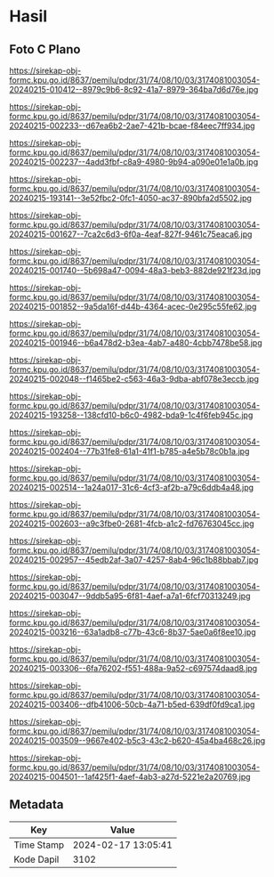 # Hasil

## Foto C Plano

https://sirekap-obj-formc.kpu.go.id/8637/pemilu/pdpr/31/74/08/10/03/3174081003054-20240215-010412--8979c9b6-8c92-41a7-8979-364ba7d6d76e.jpg

https://sirekap-obj-formc.kpu.go.id/8637/pemilu/pdpr/31/74/08/10/03/3174081003054-20240215-002233--d67ea6b2-2ae7-421b-bcae-f84eec7ff934.jpg

https://sirekap-obj-formc.kpu.go.id/8637/pemilu/pdpr/31/74/08/10/03/3174081003054-20240215-002237--4add3fbf-c8a9-4980-9b94-a090e01e1a0b.jpg

https://sirekap-obj-formc.kpu.go.id/8637/pemilu/pdpr/31/74/08/10/03/3174081003054-20240215-193141--3e52fbc2-0fc1-4050-ac37-890bfa2d5502.jpg

https://sirekap-obj-formc.kpu.go.id/8637/pemilu/pdpr/31/74/08/10/03/3174081003054-20240215-001627--7ca2c6d3-6f0a-4eaf-827f-9461c75eaca6.jpg

https://sirekap-obj-formc.kpu.go.id/8637/pemilu/pdpr/31/74/08/10/03/3174081003054-20240215-001740--5b698a47-0094-48a3-beb3-882de921f23d.jpg

https://sirekap-obj-formc.kpu.go.id/8637/pemilu/pdpr/31/74/08/10/03/3174081003054-20240215-001852--9a5da16f-d44b-4364-acec-0e295c55fe62.jpg

https://sirekap-obj-formc.kpu.go.id/8637/pemilu/pdpr/31/74/08/10/03/3174081003054-20240215-001946--b6a478d2-b3ea-4ab7-a480-4cbb7478be58.jpg

https://sirekap-obj-formc.kpu.go.id/8637/pemilu/pdpr/31/74/08/10/03/3174081003054-20240215-002048--f1465be2-c563-46a3-9dba-abf078e3eccb.jpg

https://sirekap-obj-formc.kpu.go.id/8637/pemilu/pdpr/31/74/08/10/03/3174081003054-20240215-193258--138cfd10-b6c0-4982-bda9-1c4f6feb945c.jpg

https://sirekap-obj-formc.kpu.go.id/8637/pemilu/pdpr/31/74/08/10/03/3174081003054-20240215-002404--77b31fe8-61a1-41f1-b785-a4e5b78c0b1a.jpg

https://sirekap-obj-formc.kpu.go.id/8637/pemilu/pdpr/31/74/08/10/03/3174081003054-20240215-002514--1a24a017-31c6-4cf3-af2b-a79c6ddb4a48.jpg

https://sirekap-obj-formc.kpu.go.id/8637/pemilu/pdpr/31/74/08/10/03/3174081003054-20240215-002603--a9c3fbe0-2681-4fcb-a1c2-fd76763045cc.jpg

https://sirekap-obj-formc.kpu.go.id/8637/pemilu/pdpr/31/74/08/10/03/3174081003054-20240215-002957--45edb2af-3a07-4257-8ab4-96c1b88bbab7.jpg

https://sirekap-obj-formc.kpu.go.id/8637/pemilu/pdpr/31/74/08/10/03/3174081003054-20240215-003047--9ddb5a95-6f81-4aef-a7a1-6fcf70313249.jpg

https://sirekap-obj-formc.kpu.go.id/8637/pemilu/pdpr/31/74/08/10/03/3174081003054-20240215-003216--63a1adb8-c77b-43c6-8b37-5ae0a6f8ee10.jpg

https://sirekap-obj-formc.kpu.go.id/8637/pemilu/pdpr/31/74/08/10/03/3174081003054-20240215-003306--6fa76202-f551-488a-9a52-c697574daad8.jpg

https://sirekap-obj-formc.kpu.go.id/8637/pemilu/pdpr/31/74/08/10/03/3174081003054-20240215-003406--dfb41006-50cb-4a71-b5ed-639df0fd9ca1.jpg

https://sirekap-obj-formc.kpu.go.id/8637/pemilu/pdpr/31/74/08/10/03/3174081003054-20240215-003509--9667e402-b5c3-43c2-b620-45a4ba468c26.jpg

https://sirekap-obj-formc.kpu.go.id/8637/pemilu/pdpr/31/74/08/10/03/3174081003054-20240215-004501--1af425f1-4aef-4ab3-a27d-5221e2a20769.jpg


## Metadata

| Key        | Value               |
| ---------- | ------------------- |
| Time Stamp | 2024-02-17 13:05:41 |
| Kode Dapil | 3102                |




